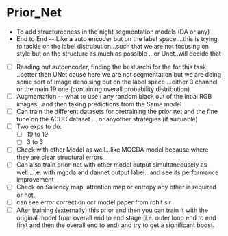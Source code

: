 # Prior_Net

* To add structuredness in the night segmentation models (DA or any) 
* End to End -- Like a auto encoder but on the label space....this is trying to tackle on the label distrubution...such that we are not focusing on style but on the structure as much as possible ...or Unet..will decide that
- [ ] Reading out autoencoder, finding the best archi for the for this task. ..better then UNet cause here we are not segmentation but we are doing some sort of image denoising but on the label space ...either 3 channel or the main 19 one (containing overall probability distribution)
- [ ] Augmentation -- what to use ( any random black out of the intial RGB images...and then taking predictions from the Same model
- [ ] Can train the different datasets for pretraining the prior net and the fine tune on the ACDC dataset ... or anyother strategies (if suituable)
- [ ] Two exps to do: 
     - [ ] 19 to 19 
     - [ ] 3 to 3
- [ ] Check with other Model as well...like MGCDA model because where they are clear structural errors 
- [ ] Can also train prior-net with  other model output simultaneousely as well...i.e. with mgcda and dannet output label...and see its performance improvement 
- [ ] Check on Saliency map, attention map or entropy any other is required or not. 
- [ ] can see error correction ocr model paper from rohit sir 
- [ ] After training (externally) this prior and then you can train it with the original model from overall end to end stage (i.e. outer loop end to end first and then the overall end to end) and try to get a significant boost. 
